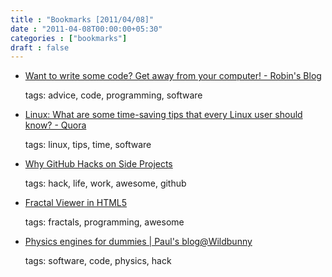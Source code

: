 ```yaml
---
title : "Bookmarks [2011/04/08]"
date : "2011-04-08T00:00:00+05:30"
categories : ["bookmarks"]
draft : false
---
```


-   [Want to write some code? Get away from your computer! - Robin's Blog](http://blog.rtwilson.com/want-to-write-some-code-get-away-from-your-computer/)

    tags: advice, code, programming, software

<!--listend-->

-   [Linux: What are some time-saving tips that every Linux user should know? - Quora](http://www.quora.com/Linux/What-are-some-time-saving-tips-that-every-Linux-user-should-know)

    tags: linux, tips, time, software

<!--listend-->

-   [Why GitHub Hacks on Side Projects](http://zachholman.com/posts/why-github-hacks-on-side-projects/)

    tags: hack, life, work, awesome, github

<!--listend-->

-   [Fractal Viewer in HTML5](https://dl.dropbox.com/u/21087540/fractalviewer.html#maxI=500$centerX=-0.5$centerY=0$viewWidth=4$cyclePeriod=10$cyclePhase=0$smoothColors=true$trackParameters=true)

    tags: fractals, programming, awesome

<!--listend-->

-   [Physics engines for dummies | Paul's blog@Wildbunny](http://www.wildbunny.co.uk/blog/2011/04/06/physics-engines-for-dummies/)

    tags: software, code, physics, hack
